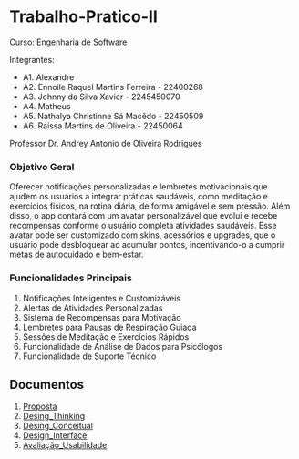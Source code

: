 # Trabalho-Pratico-II
Curso: Engenharia de Software

Integrantes: 
+ A1. Alexandre 
+ A2. Ennoile Raquel Martins Ferreira - 22400268
+ A3. Johnny da Silva Xavier - 2245450070
+ A4. Matheus
+ A5. Nathalya Christinne Sá Macêdo - 22450509
+ A6. Raíssa Martins de Oliveira - 22450064

Professor Dr. Andrey Antonio de Oliveira Rodrigues
### Objetivo Geral

Oferecer notificações personalizadas e lembretes motivacionais que ajudem os usuários a integrar práticas saudáveis, como meditação e exercícios físicos, na rotina diária, de forma amigável e sem pressão. Além disso, o app contará com um avatar personalizável que evolui e recebe recompensas conforme o usuário completa atividades saudáveis. Esse avatar pode ser customizado com skins, acessórios e upgrades, que o usuário pode desbloquear ao acumular pontos, incentivando-o a cumprir metas de autocuidado e bem-estar.

### Funcionalidades Principais

1. Notificações Inteligentes e Customizáveis
2. Alertas de Atividades Personalizadas
3. Sistema de Recompensas para Motivação
4. Lembretes para Pausas de Respiração Guiada
5. Sessões de Meditação e Exercícios Rápidos
6. Funcionalidade de Análise de Dados para Psicólogos
7. Funcionalidade de Suporte Técnico

## Documentos
1. [Proposta](https://github.com/ennoile/Trabalho-Pratico-II/tree/main/docs/1.Proposta)
2. [Desing_Thinking](https://github.com/ennoile/Trabalho-Pratico-II/tree/main/docs/2.Design_Thinking)
3. [Desing_Conceitual](https://github.com/ennoile/Trabalho-Pratico-II/tree/main/docs/2.Design_Thinking)
4. [Design_Interface](https://github.com/ennoile/Trabalho-Pratico-II/tree/main/docs/2.Design_Thinking)
5. [Avaliação_Usabilidade](https://github.com/ennoile/Trabalho-Pratico-II/tree/main/docs/2.Design_Thinking)